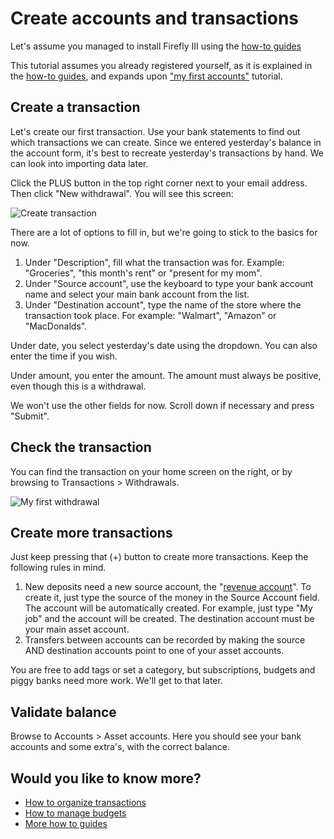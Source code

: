# Create accounts and transactions

Let's assume you managed to install Firefly III using the [how-to guides](../../how-to/index.md)

This tutorial assumes you already registered yourself, as it is explained in the [how-to guides](../../how-to/index.md), and expands upon ["my first accounts"](first-steps.md) tutorial.

## Create a transaction

Let's create our first transaction. Use your bank statements to find out which transactions we can create. Since we entered yesterday's balance in the account form,
it's best to recreate yesterday's transactions by hand. We can look into importing data later.

Click the PLUS button in the top right corner next to your email address. Then click "New withdrawal". You will see this screen:

![Create transaction](../../images/tutorials/finances/create.png)

There are a lot of options to fill in, but we're going to stick to the basics for now.

1. Under "Description", fill what the transaction was for. Example: "Groceries", "this month's rent" or "present for my mom".
2. Under "Source account", use the keyboard to type your bank account name and select your main bank account from the list.
3. Under "Destination account", type the name of the store where the transaction took place. For example: "Walmart", "Amazon" or "MacDonalds".

Under date, you select yesterday's date using the dropdown. You can also enter the time if you wish.

Under amount, you enter the amount. The amount must always be positive, even though this is a withdrawal.

We won't use the other fields for now. Scroll down if necessary and press "Submit".

## Check the transaction

You can find the transaction on your home screen on the right, or by browsing to Transactions > Withdrawals.

![My first withdrawal](../../images/tutorials/finances/first-withdrawal.png)

## Create more transactions

Just keep pressing that \(+\) button to create more transactions. Keep the following rules in mind.

1. New deposits need a new source account, the "[revenue account](../../references/firefly-iii/account-types.md)". To create it, just type the source of the money in the Source Account field. The account will be automatically created. For example, just type "My job" and the account will be created. The destination account must be your main asset account.
2. Transfers between accounts can be recorded by making the source AND destination accounts point to one of your asset accounts.

You are free to add tags or set a category, but subscriptions, budgets and piggy banks need more work. We'll get to that later.

## Validate balance

Browse to Accounts > Asset accounts. Here you should see your bank accounts and some extra's, with the correct balance.

## Would you like to know more?

- [How to organize transactions](../../how-to/firefly-iii/finances/transactions.md)
- [How to manage budgets](../../how-to/firefly-iii/finances/budgets.md)
- [More how to guides](../../how-to/index.md)

